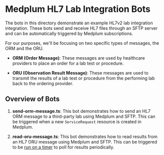# Medplum HL7 Lab Integration Bots

The bots in this directory demonstrate an example HL7v2 lab integration integration. These bots send and receive HL7 files through an SFTP server and can be automatically triggered by Medplum subscriptions.

For our purposes, we'll be focusing on two specific types of messages, the ORM and the ORU.

- **ORM (Order Message)**: These messages are used by healthcare providers to place an order for a lab test or procedure.

- **ORU (Observation Result Message)**: These messages are used to transmit the results of a lab test or procedure from the performing lab back to the ordering provider.

## Overview of Bots

1. **send-orm-message.ts**: This bot demonstrates how to send an HL7 ORM message to a third-party lab using Medplum and SFTP. This can be triggered when a new `ServiceRequest` resource is created in Medplum.

2. **read-oru-message.ts**: This bot demonstrates how to read results from an HL7 ORU message using Medplum and SFTP. This can be triggered to be [run on a timer](https://www.medplum.com/docs/bots/bot-cron-job) to poll for results periodically.
